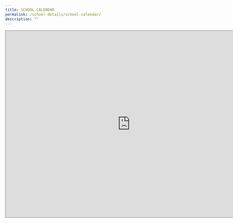 ```yaml
---
title: SCHOOL CALENDAR
permalink: /school-details/school-calendar/
description: ""
---
```

<iframe src="https://calendar.google.com/calendar/embed?height=600&wkst=1&bgcolor=%23ffffff&ctz=Asia%2FSingapore&showTabs=0&src=ZW4uc2luZ2Fwb3JlI2hvbGlkYXlAZ3JvdXAudi5jYWxlbmRhci5nb29nbGUuY29t&color=%230B8043" style="border:solid 1px #777" width="800" height="600" frameborder="0" scrolling="no"></iframe>